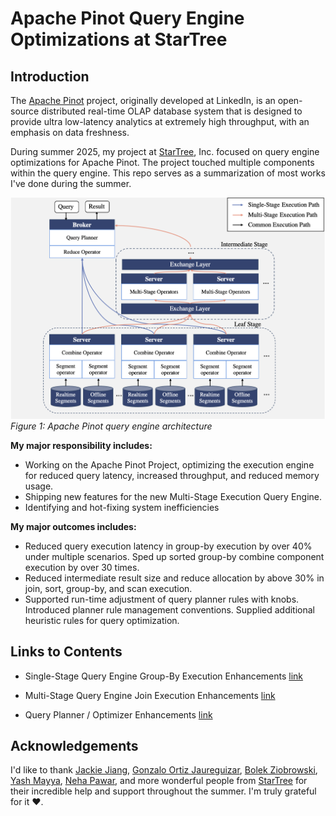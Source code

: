 # Apache Pinot Query Engine Optimizations at StarTree

## Introduction

The [Apache Pinot](https://github.com/apache/pinot) project, originally developed at LinkedIn, is an open-source distributed real-time OLAP database system that is designed to provide ultra low-latency analytics at extremely high throughput, with an emphasis on data freshness. 

During summer 2025, my project at [StarTree](https://github.com/startreedata), Inc. focused on query engine optimizations for Apache Pinot. The project touched multiple components within the query engine. This repo serves as a summarization of most works I've done during the summer.

![Pinot query engine architecture](./resources/pinot-query-engine-architecture.png)
*Figure 1: Apache Pinot query engine architecture*

**My major responsibility includes:**
- Working on the Apache Pinot Project, optimizing the execution engine for reduced query latency, increased throughput, and reduced memory usage. 
- Shipping new features for the new Multi-Stage Execution Query Engine.
- Identifying and hot-fixing system inefficiencies  

**My major outcomes includes:**
- Reduced query execution latency in group-by execution by over 40% under multiple scenarios. Sped up sorted group-by combine component execution by over 30 times.
- Reduced intermediate result size and reduce allocation by above 30% in join, sort, group-by, and scan execution.
- Supported run-time adjustment of query planner rules with knobs. Introduced planner rule management conventions. Supplied additional heuristic rules for query optimization.

## Links to Contents

- Single-Stage Query Engine Group-By Execution Enhancements [link](src/sse-groupby.md)

- Multi-Stage Query Engine Join Execution Enhancements [link](src/mse-join.md)

- Query Planner / Optimizer Enhancements [link](src/query-planner.md)

## Acknowledgements

I'd like to thank [Jackie Jiang](https://github.com/Jackie-Jiang), [Gonzalo Ortiz Jaureguizar](https://github.com/gortiz), [Bolek Ziobrowski](https://github.com/bziobrowski), [Yash Mayya](https://github.com/yashmayya), [Neha Pawar](https://github.com/npawar), and more wonderful people from [StarTree](https://github.com/startreedata) for their incredible help and support throughout the summer. I'm truly grateful for it ❤️. 

